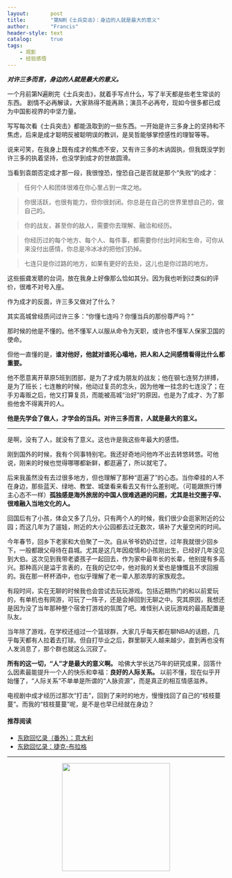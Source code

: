 ```yaml
---
layout:       post
title:        "第N刷《士兵突击》：身边的人就是最大的意义"
author:       "Francis"
header-style: text
catalog:      true
tags:
    - 观影
    - 经验感悟
---
```


***对许三多而言，身边的人就是最大的意义。***

一个月前第N遍刷完《士兵突击》，就着手写点什么，写了半天都是些老生常谈的东西。
剧情不必再解读，大家熟得不能再熟；演员不必再夸，现如今很多都已成为中国影视界的中坚力量。

写写每次看《士兵突击》都能汲取到的一些东西。一开始是许三多身上的坚持和不焦虑，后来是成才聪明反被聪明误的教训，是吴哲能够掌控感性的理智等等。

说来可笑，在我身上既有成才的焦虑不安，又有许三多的木讷固执，但我既没学到许三多的执着坚持，也没学到成才的世故圆滑。

当看到袁朗否定成才那一段，我很惶恐，惶恐自己是否就是那个“失败”的成才：


>任何个人和团体很难在你心里占到一席之地。

>你很活跃，也很有能力，但你很封闭。你总是在自己的世界里想自己的，做自己的。

>你的战友，甚至你的敌人，需要你去理解、融洽和经历。

>你经历过的每个地方、每个人、每件事，都需要你付出时间和生命，可你从来没付出感情，你总是冷冰冰的把他们扔掉。

>七连只是你过路的地方，如果有更好的去处，这儿也是你过路的地方。


这些振聋发聩的台词，放在我身上好像那么恰如其分。因为我也听到过类似的评价，很难不对号入座。

作为成才的反面，许三多又做对了什么？

其实高城曾经质问过许三多：“你懂七连吗？你懂当兵的那份尊严吗？”

那时候的他是不懂的。他不懂军人以服从命令为天职，或许也不懂军人保家卫国的使命。

但他一直懂的是，**谁对他好，他就对谁死心塌地，把人和人之间感情看得比什么都重要。**

他不愿意离开草原5班到团部，是为了才成为朋友的战友；他在钢七连努力拼搏，是为了班长；七连散的时候，他动过复员的念头，因为他唯一挂念的七连没了；在手刃毒贩之后，他又打算复员，而能被高城“治好”的原因，也是为了成才、为了那些他舍不得离开的人。

**他是先学会了做人，才学会的当兵。对许三多而言，人就是最大的意义。**

---

是啊，没有了人，就没有了意义。这也许是我这些年最大的感悟。

刚到国外的时候，我有个同事特别宅。我还好奇地问他咋不出去转悠转悠。可他说，刚来的时候也觉得哪哪都新鲜，都逛遍了，所以就宅了。

后来我虽然没有去过很多地方，但也理解了那种“逛遍了”的心态。当你牵挂的人不在身边，那些蓝天、绿地、教堂、城堡看来看去又有什么差别呢。（可能跟旅行博主心态不一样）**孤独感是海外旅居的中国人很难逃避的问题，尤其是社交圈子窄、很难融入当地文化的人。**

回国后有了小孩，体会又多了几分。只有两个人的时候，我们很少会逛家附近的公园；而这几年为了遛娃，附近的大小公园都去过无数次，填补了大量空闲的时间。

今年春节，回乡下老家和大伯聚了一次。自从爷爷奶奶过世，过年我就很少回乡下，一般都跟父母待在县城。尤其是这几年因疫情和小孩刚出生，已经好几年没见到大伯。这次见到我带老婆孩子一起回去，作为家中最年长的长辈，他别提有多高兴。那种高兴是溢于言表的，在我的记忆中，他对我的关爱也是慷慨且不求回报的。我在那一杯杯酒中，也似乎理解了老一辈人那浓厚的家族观念。

有段时间，实在无聊的时候我也会尝试去玩玩游戏。包括近期热门的和以前爱玩的，有单机也有网游，可玩了一阵子，还是会掉回到无聊之中。究其原因，我想还是因为没了当年那种整个宿舍打游戏的氛围了吧。难怪别人说玩游戏的最高配置是队友。

当年除了游戏，在学校还组过一个篮球群，大家几乎每天都在聊NBA的话题，几乎每天都有人拉着去打球。但自打毕业之后，群里聊天人越来越少，直到再也没有人发消息了，那个群也就这么沉寂了。

**所有的这一切，“人”才是最大的意义啊。** 哈佛大学长达75年的研究成果，回答什么因素最能提升一个人的快乐和幸福：**良好的人际关系。** 以前不懂，现在似乎开始懂了，“人际关系”不单单是所谓的“人脉资源”，而是真正的相互情感滋养。


电视剧中成才经历过那次“打击”，回到了来时的地方，慢慢找回了自己的“枝枝蔓蔓”。而我的“枝枝蔓蔓”呢，是不是也早已经就在身边？



#### 推荐阅读

- [东欧回忆录（番外）：意大利](https://mp.weixin.qq.com/s/eMa1vi1_Epk-oRM8y9z9uA)
- [东欧回忆录：捷克-布拉格](https://mp.weixin.qq.com/s/j8GZzjrjEwjGnqXTZY7fWg)

---

<center>
    <img src="https://refine1919.github.io/img/subscribe.png" style="width: 250px;">
</center>
